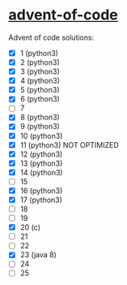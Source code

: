 # [advent-of-code](http://adventofcode.com/)
Advent of code solutions:

- [x] 1 (python3)
- [x] 2 (python3)
- [x] 3 (python3)
- [x] 4 (python3)
- [x] 5 (python3)
- [x] 6 (python3)
- [ ] 7
- [x] 8 (python3)
- [x] 9 (python3)
- [x] 10 (python3)
- [x] 11 (python3) NOT OPTIMIZED
- [x] 12 (python3)
- [x] 13 (python3)
- [x] 14 (python3)
- [ ] 15
- [x] 16 (python3)
- [x] 17 (python3)
- [ ] 18
- [ ] 19
- [x] 20 (c)
- [ ] 21
- [ ] 22
- [x] 23 (java 8)
- [ ] 24
- [ ] 25
